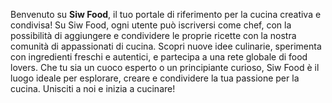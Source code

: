 Benvenuto su **Siw Food**, il tuo portale di riferimento per la cucina creativa e condivisa!
Su Siw Food, ogni utente può iscriversi come chef, con la possibilità di aggiungere e condividere le proprie ricette con la nostra comunità di appassionati di cucina.
Scopri nuove idee culinarie, sperimenta con ingredienti freschi e autentici, e partecipa a una rete globale di food lovers. Che tu sia un cuoco esperto o un principiante curioso, Siw Food è il luogo ideale per esplorare, creare e condividere la tua passione per la cucina.
Unisciti a noi e inizia a cucinare!
